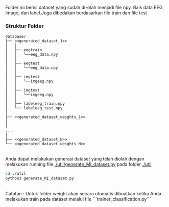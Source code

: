 Folder ini berisi dataset yang sudah di-olah menjadi file npy. Baik data EEG, Image, dan label.Juga dibedakan berdasarkan file train dan file test 

### Struktur Folder
```
database/
├── <<generated_dataset_1>>
│   │
│   ├── eegtrain
│   │   └──eeg_data.npy
│   │
│   ├── eegtest
│   │   └──eeg_data.npy
│   │
│   ├── imgtest
│   │   └──imgeeg.npy
│   │
│   ├── imgtest
│   │   └──imgeeg.npy
│   │
│   ├── labeleeg_train.npy
│   └── labeleeg_test.npy
│
├── <<generated_dataset_weights_1>>
│
│
...
│
├── <<generated_dataset_N>>
└── <<generated_dataset_weights_N>>
```


<br>
Anda dapat melakukan generasi dataset yang telah diolah dengan melakukan running file <a href="./util/generate_MI_dataset.py">./util/generate_MI_dataset.py</a> pada folder <a href="./util">./util</a>

```sh
cd ./util
python3 generate_MI_dataset.py
```


<br>
Catatan : 
Untuk folder weight akan secara otomatis dibuatkan ketika Anda melakukan train pada dataset melalui file ```trainer_classification.py```